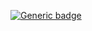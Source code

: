 
[![Generic badge](https://img.shields.io/discord/641381750672588808?label=chat%20with%20us%21)](https://shields.io/)

